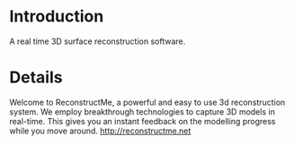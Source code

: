 # Introduction #

A real time 3D surface reconstruction software.


# Details #

Welcome to ReconstructMe, a powerful and easy to use 3d reconstruction system. We employ breakthrough technologies to capture 3D models in real-time. This gives you an instant feedback on the modelling progress while you move around.
http://reconstructme.net
